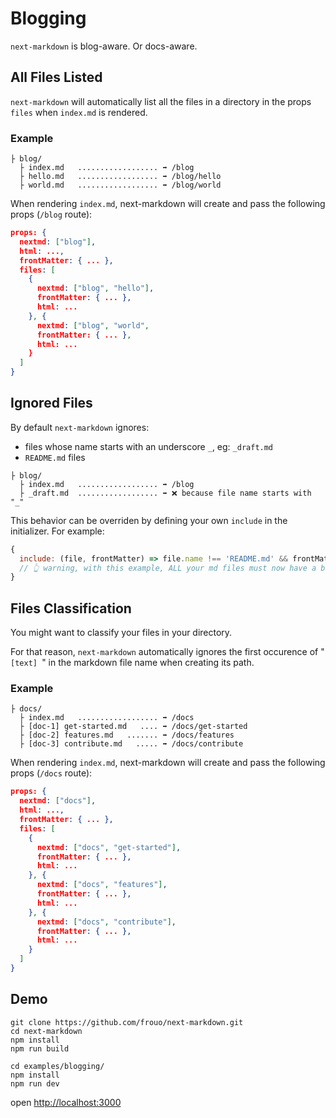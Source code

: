 # Blogging

`next-markdown` is blog-aware. Or docs-aware.

## All Files Listed

`next-markdown` will automatically list all the files in a directory in the props `files` when `index.md` is rendered.

### Example

```
├ blog/
  ├ index.md   .................. ➡️ /blog
  ├ hello.md   .................. ➡️ /blog/hello
  ├ world.md   .................. ➡️ /blog/world
```

When rendering `index.md`, next-markdown will create and pass the following props (`/blog` route):

```json
props: {
  nextmd: ["blog"],
  html: ...,
  frontMatter: { ... },
  files: [
    {
      nextmd: ["blog", "hello"],
      frontMatter: { ... },
      html: ...
    }, {
      nextmd: ["blog", "world",
      frontMatter: { ... },
      html: ...
    }
  ]
}
```

## Ignored Files

By default `next-markdown` ignores:

- files whose name starts with an underscore `_`, eg: `_draft.md`
- `README.md` files

```
├ blog/
  ├ index.md   .................. ➡️ /blog
  ├ _draft.md  .................. ➡️ ❌ because file name starts with "_"
```

This behavior can be overriden by defining your own `include` in the initializer. For example:

```javascript
{
  include: (file, frontMatter) => file.name !== 'README.md' && frontMatter.publish === true;
  // 👆 warning, with this example, ALL your md files must now have a boolean `publish` in its front matter.
}
```

## Files Classification

You might want to classify your files in your directory.

For that reason, `next-markdown` automatically ignores the first occurence of "`[text] `" in the markdown file name when creating its path.

### Example

```
├ docs/
  ├ index.md   .................. ➡️ /docs
  ├ [doc-1] get-started.md   .... ➡️ /docs/get-started
  ├ [doc-2] features.md   ....... ➡️ /docs/features
  ├ [doc-3] contribute.md   ..... ➡️ /docs/contribute
```

When rendering `index.md`, next-markdown will create and pass the following props (`/docs` route):

```json
props: {
  nextmd: ["docs"],
  html: ...,
  frontMatter: { ... },
  files: [
    {
      nextmd: ["docs", "get-started"],
      frontMatter: { ... },
      html: ...
    }, {
      nextmd: ["docs", "features"],
      frontMatter: { ... },
      html: ...
    }, {
      nextmd: ["docs", "contribute"],
      frontMatter: { ... },
      html: ...
    }
  ]
}
```

## Demo

```shell
git clone https://github.com/frouo/next-markdown.git
cd next-markdown
npm install
npm run build

cd examples/blogging/
npm install
npm run dev
```

open [http://localhost:3000](http://localhost:3000)
